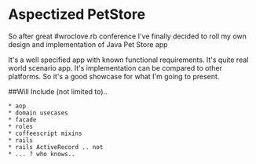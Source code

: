 # Aspectized PetStore

So after great #wroclove.rb conference I've finally decided to roll 
my own design and implementation of Java Pet Store app


It's a well specified app with known functional requirements. 
It's quite real world scenario app. 
It's implementation can be compared to other platforms. 
So it's a good showcase for what I'm going to present.

##Will Include (not limited to)..

    * aop
    * domain usecases
    * facade
    * roles
    * coffeescript mixins
    * rails 
    * rails ActiveRecord .. not
    * ... ? who knows..

